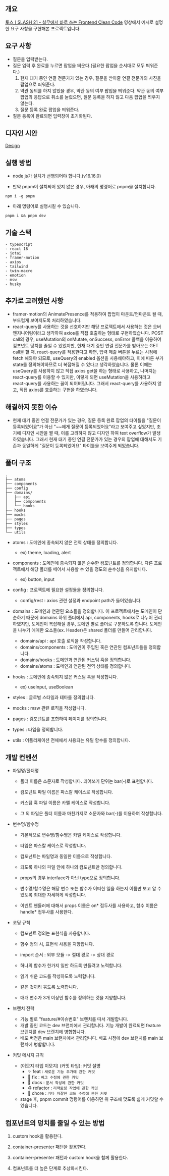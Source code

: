 ## 개요

[토스ㅣSLASH 21 - 실무에서 바로 쓰는 Frontend Clean Code](https://www.youtube.com/watch?v=edWbHp_k_9Y) 영상에서 예시로 설명한 요구 사항을 구현해본 프로젝트입니다.

## 요구 사항

- 질문을 입력받는다.
- 질문 입력 후 완료를 누르면 팝업을 띄운다.(필요한 팝업을 순서대로 모두 띄워준다.)
   1. 현재 대기 중인 연결 전문가가 있는 경우, 질문을 받아줄 연결 전문가의 사진을 팝업으로 띄워준다.
   2. 약관 동의를 하지 않았을 경우, 약관 동의 여부 팝업을 띄워준다. 약관 동의 여부 팝업의 응답으로 취소를 눌렀으면, 질문 등록을 하지 않고 다음 팝업을 띄우지 않는다.
   3. 질문 등록 완료 팝업을 띄워준다.
- 질문 등록이 완료되면 입력창이 초기화된다.

## 디자인 시안

[Design](https://www.figma.com/file/oDhME9M41AV9hbVPBt7BHs/slash-2021-clean-code?node-id=0%3A1&t=3D0uiDEVxqr36OIP-1)

## 실행 방법

- node js가 설치가 선행되어야 합니다.(v16.16.0)

- 만약 pnpm이 설치되어 있지 않은 경우, 아래의 명령어로 pnpm을 설치합니다.

```shell
npm i -g pnpm
```

- 아래 명령어로 실행시킬 수 있습니다.

```shell
pnpm i && pnpm dev
```

## 기술 스택

```
- typescript
- react 18
- jotai
- framer-motion
- axios
- tailwind
- twin-macro
- emotion
- msw
- husky
```

## 추가로 고려했던 사항

- framer-motion의 AnimatePresence를 적용하여 팝업이 마운트/언마운트 될 때, 부드럽게 보여지도록 처리하였습니다.
- react-query를 사용하는 것을 선호하지만 해당 프로젝트에서 사용하는 것은 오버 엔지니어링이라고 생각하여 axios를 직접 호출하는 형태로 구현하였습니다. POST call의 경우, useMutation의 onMutate, onSuccess, onError 콜백을 이용하여 컴포넌트 덩치를 줄일 수 있었지만, 현재 대기 중인 연결 전문가를 받아오는 GET call을 할 때, react-query를 적용한다고 하면, 입력 제출 버튼을 누르는 시점에 fetch 해와야 되므로, useQuery의 enabled 옵션을 사용해야하고, 이에 따른 부가 state를 정의해야하므로 더 복잡해질 수 있다고 생각하였습니다. 물론 이때는 useQuery를 사용하지 않고 직접 axios get을 하는 형태로 사용하고, 나머지는 react-query를 이용할 수 있지만, 이렇게 되면 useMutation을 사용하려고 react-query를 사용하는 꼴이 되어버립니다. 그래서 react-query를 사용하지 않고, 직접 axios를 호출하는 구현을 하였습니다.
## 해결하지 못한 이슈

- 현재 대기 중인 연결 전문가가 있는 경우, 질문 등록 완료 팝업의 타이틀을 "질문이 등록되었어요"가 아닌 "~~에게 질문이 등록되었어요"라고 보여주고 싶었지만, 초기에 디자인 시안을 짤 때, 이를 고려하지 않고 디자인 하여 text overflow가 발생하였습니다. 그래서 현재 대기 중인 연결 전문가가 있는 경우의 팝업에 대해서도 기존과 동일하게 "질문이 등록되었어요" 타이틀을 보여주게 되었습니다.

## 폴더 구조

```
.
├── atoms
├── components
├── config
├── domains/
│   ├── api
│   ├── components
│   └── hooks
├── hooks
├── mocks
├── pages
├── styles
├── types
└── utils
```

- atoms : 도메인에 종속되지 않은 전역 상태를 정의합니다.

  - ex) theme, loading, alert

- components : 도메인에 종속되지 않은 순수한 컴포넌트를 정의합니다. 다른 프로젝트에서 해당 폴더를 떼어서 사용할 수 있을 정도의 순수성을 유지합니다.

  - ex) button, input

- config : 프로젝트에 필요한 설정들을 정의합니다.

  - config/rest : axios 관련 설정과 endpoint path가 들어있습니다.

- domains : 도메인과 연관된 요소들을 정의합니다. 이 프로젝트에서는 도메인이 단순하기 때문에 domains 하위 폴더에서 api, components, hooks로 나누어 관리하였지만, 도메인이 복잡해질 경우, 도메인 별로 폴더로 구분하도록 합니다. 도메인을 나누기 애매한 요소들(ex. Header)은 shared 폴더를 만들어 관리합니다.

  - domains/api : api 호출 로직을 작성합니다.
  - domains/components : 도메인이 주입된 혹은 연관된 컴포넌트들을 정의합니다.
  - domains/hooks : 도메인과 연관된 커스텀 훅을 정의합니다.
  - domains/atoms : 도메인과 연관된 전역 상태를 정의합니다.

- hooks : 도메인에 종속되지 않은 커스텀 훅을 작성합니다.

  - ex) useInput, useBoolean

- styles : 글로벌 스타일과 테마를 정의합니다.

- mocks : msw 관련 로직을 작성합니다.

- pages : 컴포넌트를 조합하여 페이지를 정의합니다.

- types : 타입을 정의합니다.

- utils : 어플리케이션 전체에서 사용되는 유틸 함수를 정의합니다.

## 개발 컨벤션

- 파일명/폴더명

  - 폴더 이름은 소문자로 작성합니다. 띄어쓰기 단위는 bar(-)로 표현합니다.

  - 컴포넌트 파일 이름은 파스칼 케이스로 작성합니다.

  - 커스텀 훅 파일 이름은 카멜 케이스로 작성합니다.

  - 그 외 파일은 폴더 이름과 마찬가지로 소문자와 bar(-)를 이용하여 작성합니다.

- 변수명/함수명

  - 기본적으로 변수명/함수명은 카멜 케이스로 작성합니다.

  - 타입은 파스칼 케이스로 작성합니다.

  - 컴포넌트는 파일명과 동일한 이름으로 작성합니다.

  - 되도록 하나의 파일 안에 하나의 컴포넌트만 정의합니다.

  - props의 경우 interface가 아닌 type으로 정의합니다.

  - 변수명/함수명은 해당 변수 또는 함수가 어떠한 일을 하는지 이름만 보고 알 수 있도록 최대한 자세하게 작성합니다.
  
  - 이벤트 핸들러에 대해서 props 이름은 on* 접두사를 사용하고, 함수 이름은 handle* 접두사를 사용한다.

- 코딩 규칙

  - 컴포넌트 정의는 표현식을 사용합니다.

  - 함수 정의 시, 표현식 사용을 지향합니다.

  - import 순서 : 외부 모듈 -> 절대 경로 -> 상대 경로

  - 하나의 함수가 한가지 일만 하도록 만들려고 노력합니다.

  - 읽기 쉬운 코드를 작성하도록 노력합니다.

  - 같은 것끼리 묶도록 노력합니다.

  - 매개 변수가 3개 이상인 함수를 정의하는 것을 지양합니다.

- 브랜치 전략
   - 기능 별로 "feature/#이슈번호" 브랜치를 따서 개발합니다.
   - 개발 중인 코드는 dev 브랜치에서 관리합니다. 기능 개발이 완료되면 feature 브랜치를 dev 브랜치에 병합합니다.
   - 배포 버전은 main 브랜치에서 관리합니다. 배포 시점에 dev 브랜치를 main 브랜치에 병합합니다.
- 커밋 메시지 규칙
   - (이모지 타입 이모지) (커밋 타입): 커밋 설명
      - :sparkles: feat : `새로운 기능 추가에 관한 커밋`
      - :bug: fix : `버그 수정에 관한 커밋`
      - :memo: docs : `문서 작성에 관한 커밋`
      - :recycle: refactor : `리팩토링 작업에 관한 커밋`
      - :truck: chore : `기타 자잘한 코드 수정에 관한 커밋`
  - stage 후, pnpm commit 명령어를 이용하면 위 구조에 맞도록 쉽게 커밋할 수 있습니다.
## 컴포넌트의 덩치를 줄일 수 있는 방법

1. custom hook을 활용한다.

2. container-presenter 패턴을 활용한다.

3. container-presenter 패턴과 custom hook을 함께 활용한다.

4. 컴포넌트를 더 높은 단계로 추상화시킨다.
